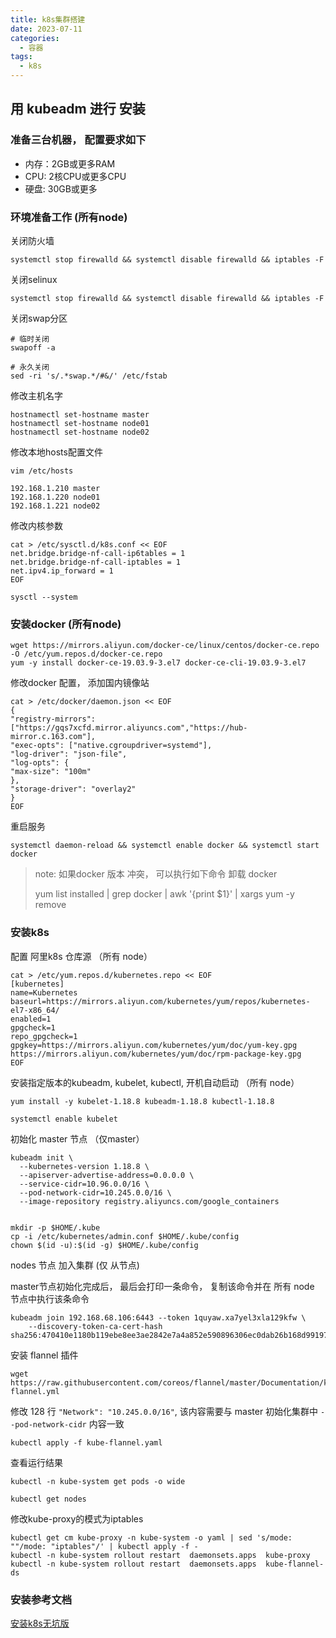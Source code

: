 ```yaml
---
title: k8s集群搭建
date: 2023-07-11
categories:
  - 容器
tags:
  - k8s
---
```


## 用 kubeadm 进行 安装

### 准备三台机器， 配置要求如下

* 内存：2GB或更多RAM
* CPU: 2核CPU或更多CPU
* 硬盘: 30GB或更多

### 环境准备工作 (所有node)

关闭防火墙

```shell
systemctl stop firewalld && systemctl disable firewalld && iptables -F
```

关闭selinux

```shell
systemctl stop firewalld && systemctl disable firewalld && iptables -F
```

关闭swap分区

```shell
# 临时关闭
swapoff -a

# 永久关闭
sed -ri 's/.*swap.*/#&/' /etc/fstab
```

修改主机名字

```shell
hostnamectl set-hostname master
hostnamectl set-hostname node01
hostnamectl set-hostname node02
```

修改本地hosts配置文件

`vim /etc/hosts`

```shell
192.168.1.210 master
192.168.1.220 node01
192.168.1.221 node02
```

修改内核参数

```shell
cat > /etc/sysctl.d/k8s.conf << EOF
net.bridge.bridge-nf-call-ip6tables = 1
net.bridge.bridge-nf-call-iptables = 1
net.ipv4.ip_forward = 1
EOF
```

`sysctl --system`

### 安装docker (所有node)

```shell
wget https://mirrors.aliyun.com/docker-ce/linux/centos/docker-ce.repo -O /etc/yum.repos.d/docker-ce.repo
yum -y install docker-ce-19.03.9-3.el7 docker-ce-cli-19.03.9-3.el7
```

修改docker 配置， 添加国内镜像站

```shell
cat > /etc/docker/daemon.json << EOF
{
"registry-mirrors": ["https://gqs7xcfd.mirror.aliyuncs.com","https://hub-mirror.c.163.com"],
"exec-opts": ["native.cgroupdriver=systemd"],
"log-driver": "json-file",
"log-opts": {
"max-size": "100m"
},
"storage-driver": "overlay2"
}
EOF
```

重启服务

```shell
systemctl daemon-reload && systemctl enable docker && systemctl start docker
```

> note: 如果docker 版本 冲突， 可以执行如下命令 卸载 docker
>
> yum list installed | grep docker | awk '{print $1}' | xargs yum -y remove

### 安装k8s

配置 阿里k8s 仓库源 （所有 node）

```shell
cat > /etc/yum.repos.d/kubernetes.repo << EOF
[kubernetes]
name=Kubernetes
baseurl=https://mirrors.aliyun.com/kubernetes/yum/repos/kubernetes-el7-x86_64/
enabled=1
gpgcheck=1
repo_gpgcheck=1
gpgkey=https://mirrors.aliyun.com/kubernetes/yum/doc/yum-key.gpg https://mirrors.aliyun.com/kubernetes/yum/doc/rpm-package-key.gpg
EOF
```

安装指定版本的kubeadm, kubelet, kubectl, 开机自动启动 （所有 node）

```shell
yum install -y kubelet-1.18.8 kubeadm-1.18.8 kubectl-1.18.8

systemctl enable kubelet
```

初始化 master 节点 （仅master）

```shell
kubeadm init \
  --kubernetes-version 1.18.8 \
  --apiserver-advertise-address=0.0.0.0 \
  --service-cidr=10.96.0.0/16 \
  --pod-network-cidr=10.245.0.0/16 \
  --image-repository registry.aliyuncs.com/google_containers
  
  
mkdir -p $HOME/.kube
cp -i /etc/kubernetes/admin.conf $HOME/.kube/config
chown $(id -u):$(id -g) $HOME/.kube/config
```

nodes 节点 加入集群  (仅 从节点)

master节点初始化完成后， 最后会打印一条命令， 复制该命令并在 所有 node 节点中执行该条命令

```shell
kubeadm join 192.168.68.106:6443 --token 1quyaw.xa7yel3xla129kfw \
    --discovery-token-ca-cert-hash sha256:470410e1180b119ebe8ee3ae2842e7a4a852e590896306ec0dab26b168d99197
```

安装 flannel 插件
```shell
wget https://raw.githubusercontent.com/coreos/flannel/master/Documentation/kube-flannel.yml
```

修改 128 行 `"Network": "10.245.0.0/16"`, 该内容需要与 master 初始化集群中 `--pod-network-cidr` 内容一致

```shell
kubectl apply -f kube-flannel.yaml
```

查看运行结果

```shell
kubectl -n kube-system get pods -o wide

kubectl get nodes
```

修改kube-proxy的模式为iptables
```shell
kubectl get cm kube-proxy -n kube-system -o yaml | sed 's/mode: ""/mode: "iptables"/' | kubectl apply -f -
kubectl -n kube-system rollout restart  daemonsets.apps  kube-proxy
kubectl -n kube-system rollout restart  daemonsets.apps  kube-flannel-ds
```


### 安装参考文档

[安装k8s无坑版](https://www.cnblogs.com/Sunzz/p/15184167.html)
